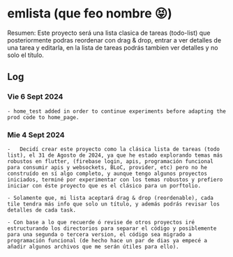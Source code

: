 # emlista (que feo nombre 😝)

Resumen: Este proyecto será una lista clasica de tareas (todo-list) que posteriormente podras reordenar con drag & drop, entrar a ver detalles de una tarea y editarla, en la lista de tareas podrás tambien ver detalles y no solo el título.

## Log

### Vie 6 Sept 2024
    
    - home_test added in order to continue experiments before adapting the prod code to home_page.

### Mie 4 Sept 2024

    -   Decidí crear este proyecto como la clásica lista de tareas (todo list), el 31 de Agosto de 2024, ya que he estado explorando temas más robustos en flutter, (firebase login, apis, programación funcional para consumir apis y websockets, BLoC, provider, etc) pero no he construído en sí algo completo, y aunque tengo algunos proyectos iniciados, terminé por experimentar con los temas robustos y prefiero iniciar con éste proyecto que es el clásico para un porftolio.

    - Solamente que, mi lista aceptará drag & drop (reordenable), cada tile tendra más info que solo un título, y además podrás revisar los detalles de cada task.

    - Con base a lo que recuerde ó revise de otros proyectos iré estructurando los directorios para separar el código y posiblemente para una segunda o tercera version, el código sea migrado a programación funcional (de hecho hace un par de dias ya empecé a añadir algunos archivos que me serán útiles para ello).
  